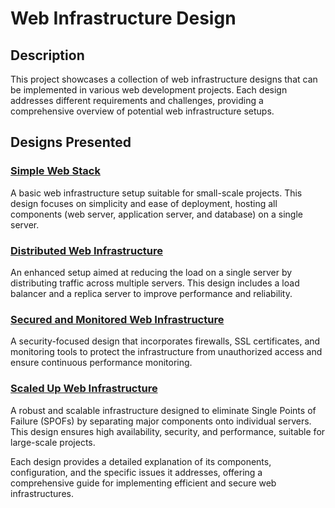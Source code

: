 # Web Infrastructure Design

## Description

This project showcases a collection of web infrastructure designs that can be implemented in various web development projects. Each design addresses different requirements and challenges, providing a comprehensive overview of potential web infrastructure setups.

## Designs Presented

### [Simple Web Stack](0-simple_web_stack.md)
A basic web infrastructure setup suitable for small-scale projects. This design focuses on simplicity and ease of deployment, hosting all components (web server, application server, and database) on a single server.

### [Distributed Web Infrastructure](1-distributed_web_infrastructure.md)
An enhanced setup aimed at reducing the load on a single server by distributing traffic across multiple servers. This design includes a load balancer and a replica server to improve performance and reliability.

### [Secured and Monitored Web Infrastructure](2-secured_and_monitored_web_infrastructure.md)
A security-focused design that incorporates firewalls, SSL certificates, and monitoring tools to protect the infrastructure from unauthorized access and ensure continuous performance monitoring.

### [Scaled Up Web Infrastructure](3-scale_up.md)
A robust and scalable infrastructure designed to eliminate Single Points of Failure (SPOFs) by separating major components onto individual servers. This design ensures high availability, security, and performance, suitable for large-scale projects.

Each design provides a detailed explanation of its components, configuration, and the specific issues it addresses, offering a comprehensive guide for implementing efficient and secure web infrastructures.
